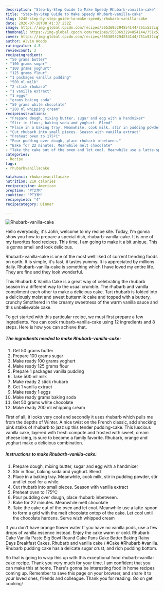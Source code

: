 ```yaml
---
description: "Step-by-Step Guide to Make Speedy Rhubarb-vanilla-cake"
title: "Step-by-Step Guide to Make Speedy Rhubarb-vanilla-cake"
slug: 1248-step-by-step-guide-to-make-speedy-rhubarb-vanilla-cake
date: 2020-07-28T08:41:37.252Z
image: https://img-global.cpcdn.com/recipes/5553693294854144/751x532cq70/rhubarb-vanilla-cake-recipe-main-photo.jpg
thumbnail: https://img-global.cpcdn.com/recipes/5553693294854144/751x532cq70/rhubarb-vanilla-cake-recipe-main-photo.jpg
cover: https://img-global.cpcdn.com/recipes/5553693294854144/751x532cq70/rhubarb-vanilla-cake-recipe-main-photo.jpg
author: Alvin Woods
ratingvalue: 4.5
reviewcount: 3
recipeingredient:
- "50 grams butter"
- "100 grams sugar"
- "100 grams yoghurt"
- "125 grams flour"
- "1 packages vanilla pudding"
- "500 ml milk"
- "2 stick rhubarb"
- "1 vanilla extract"
- "1 eggs"
- "grams baking soda"
- "50 grams white chocolate"
- "200 ml whipping cream"
recipeinstructions:
- "Prepare dough, mixing butter, sugar and egg with a handmixer"
- "Stir in flour, baking soda and yoghurt. Blend"
- "Place in a baking tray. Meanwhile, cook milk, stir in pudding powder, stir and let cool for a while."
- "Cut rhubarb into small pieces. Season with vanilla extract"
- "Preheat oven to 175ºC"
- "Pour pudding over dough, place rhubarb inbetween."
- "Bake for 22 minutes. Meanwhile melt chocolate"
- "Take the cake out of the oven and let cool. Meanwhile use a latte-spoon to form a grid with the melt chocolate ontop of the cake. Let cool until the chocolate hardens. Serve wizh whipped cream"
categories:
- Recipe
tags:
- rhubarbvanillacake

katakunci: rhubarbvanillacake 
nutrition: 210 calories
recipecuisine: American
preptime: "PT27M"
cooktime: "PT33M"
recipeyield: "4"
recipecategory: Dinner

---
```



![Rhubarb-vanilla-cake](https://img-global.cpcdn.com/recipes/5553693294854144/751x532cq70/rhubarb-vanilla-cake-recipe-main-photo.jpg)

Hello everybody, it's John, welcome to my recipe site. Today, I'm gonna show you how to prepare a special dish, rhubarb-vanilla-cake. It is one of my favorites food recipes. This time, I am going to make it a bit unique. This is gonna smell and look delicious.

Rhubarb-vanilla-cake is one of the most well liked of current trending foods on earth. It is simple, it's fast, it tastes yummy. It is appreciated by millions daily. Rhubarb-vanilla-cake is something which I have loved my entire life. They are fine and they look wonderful.

This Rhubarb &amp; Vanilla Cake is a great way of celebrating the rhubarb season in a different way to the usual crumble. The rhubarb and vanilla compliment each other to make a delicious cake. Tart rhubarb is folded into a deliciously moist and sweet buttermilk cake and topped with a buttery, crunchy Smothered in the creamy sweetness of the warm vanilla sauce and this unbelievable cake.


To get started with this particular recipe, we must first prepare a few ingredients. You can cook rhubarb-vanilla-cake using 12 ingredients and 8 steps. Here is how you can achieve that.

<!--inarticleads1-->

##### The ingredients needed to make Rhubarb-vanilla-cake:

1. Get 50 grams butter
1. Prepare 100 grams sugar
1. Make ready 100 grams yoghurt
1. Make ready 125 grams flour
1. Prepare 1 packages vanilla pudding
1. Take 500 ml milk
1. Make ready 2 stick rhubarb
1. Get 1 vanilla extract
1. Make ready 1 eggs
1. Make ready grams baking soda
1. Get 50 grams white chocolate
1. Make ready 200 ml whipping cream


First of all, it looks very cool and secondly it uses rhubarb which pulls me from the depths of Winter. A nice twist on the French classic, add shocking pink stalks of rhubarb to jazz up this tender pudding-cake. This luscious vanilla cake, layered with fresh compote and frosted with sweet, cream cheese icing, is sure to become a family favorite. Rhubarb, orange and yoghurt make a delicious combination. 

<!--inarticleads2-->

##### Instructions to make Rhubarb-vanilla-cake:

1. Prepare dough, mixing butter, sugar and egg with a handmixer
1. Stir in flour, baking soda and yoghurt. Blend
1. Place in a baking tray. Meanwhile, cook milk, stir in pudding powder, stir and let cool for a while.
1. Cut rhubarb into small pieces. Season with vanilla extract
1. Preheat oven to 175ºC
1. Pour pudding over dough, place rhubarb inbetween.
1. Bake for 22 minutes. Meanwhile melt chocolate
1. Take the cake out of the oven and let cool. Meanwhile use a latte-spoon to form a grid with the melt chocolate ontop of the cake. Let cool until the chocolate hardens. Serve wizh whipped cream


If you don&#39;t have orange flower water If you have no vanilla pods, use a few drops of vanilla essence instead. Enjoy the cake warm or cold. Rhubarb Cake Vanilla Paste Big Bowl Round Cake Pans Cake Batter Baking Rainy Days Breakfast Cakes. Rhubarb and vanilla cake / #Cake #Rhubarb #vanilla. Rhubarb pudding cake has a delicate sugar crust, and rich pudding bottom. 

So that is going to wrap this up with this exceptional food rhubarb-vanilla-cake recipe. Thank you very much for your time. I am confident that you can make this at home. There's gonna be interesting food in home recipes coming up. Remember to save this page on your browser, and share it to your loved ones, friends and colleague. Thank you for reading. Go on get cooking!
